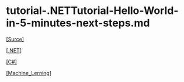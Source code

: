 # tutorial-.NETTutorial-Hello-World-in-5-minutes-next-steps.md

[[Surce]](https://dotnet.microsoft.com/en-us/learn/dotnet/hello-world-tutorial/next)

[[.NET]](./tutorial-.NETTutorial-Hello-World-in-5-minutes-next-steps.md)

[[C#]](./tutorial-Build-.NET-applications-with-C#.md)

[[Machine_Lerning]](https://dotnet.microsoft.com/en-us/learn/ml-dotnet/get-started-tutorial/intro?sdk-installed=true)
